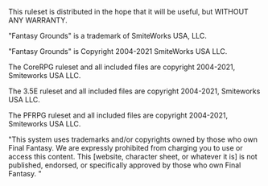 This ruleset is distributed in the hope that it will be useful, but WITHOUT ANY WARRANTY.

"Fantasy Grounds" is a trademark of SmiteWorks USA, LLC.

"Fantasy Grounds" is Copyright 2004-2021 SmiteWorks USA LLC.

The CoreRPG ruleset and all included files are copyright 2004-2021, Smiteworks USA LLC.

The 3.5E ruleset and all included files are copyright 2004-2021, Smiteworks USA LLC.

The PFRPG ruleset and all included files are copyright 2004-2021, Smiteworks USA LLC.

"This system uses trademarks and/or copyrights owned by those who own Final Fantasy. We are expressly prohibited from charging you to use or access this content. This [website, character sheet, or whatever it is] is not published, endorsed, or specifically approved by those who own Final Fantasy. "
